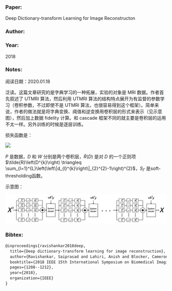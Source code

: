 ### Paper:

Deep Dictionary-transform Learning for Image Reconstructon

### Author:



### Year:

2018

### Notes:

阅读日期：2020.01.18

泛读。这篇文章研究的是字典学习的一种拓展，实验的对象是 MRI 数据。作者首先叙述了 UTMRI 算法，然后利用 UTMRI 算法的结构特点展开为有监督的参数学习（卷积参数，不过即使不是 UTMRI 算法，也很容易得到这个框架）。简单来说，作者的做法就是将字典变换、阈值和逆变换用卷积层的形式来表示（见示意图），然后加上数据 fidelity 计算。和 cascade 框架不同的就主要是卷积层的运用不太一样。另外训练的时候是逐层训练。

损失函数是：

<img src="http://latex.codecogs.com/svg.latex? \min _{D^{k}, W^{k}, \Gamma^{k}}\left\|P^{\operatorname{train}}-D^{k} S_{\Gamma^{k}}\left(W^{k} \hat{P}^{k-1}\right)\right\|_{1}+\beta \tilde{R}\left(D^{k}\right)" border="0"/>

$P$ 是数据，$D$ 和 $W$ 分别是两个卷积层，$\tilde{R}(D)$ 是对 $D$ 的一个正则项 $\tilde{R}\left(D^{k}\right) \triangleq \sum_{l=1}^{L}\left(\left\|d_{l}^{k}\right\|_{2}^{2}-1\right)^{2}$，$S_{\Gamma}$ 是soft-thresholding函数。

示意图：

<img src="https://raw.githubusercontent.com/Theodore-PKU/pictures/master/%E6%88%AA%E5%B1%8F2020-01-18%E4%B8%8B%E5%8D%885.30.43.png"/>

### Bibtex:

```latex
@inproceedings{ravishankar2018deep,
  title={Deep dictionary-transform learning for image reconstruction},
  author={Ravishankar, Saiprasad and Lahiri, Anish and Blocker, Cameron and Fessler, Jeffrey A},
  booktitle={2018 IEEE 15th International Symposium on Biomedical Imaging (ISBI 2018)},
  pages={1208--1212},
  year={2018},
  organization={IEEE}
}
```

